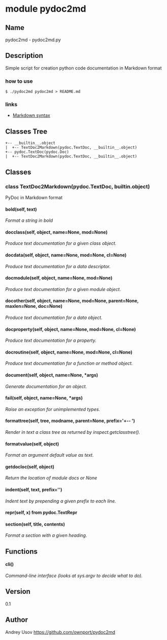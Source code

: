 # module pydoc2md

## Name

pydoc2md - pydoc2md.py

## Description

Simple script for creation python code documentation in Markdown format

### how to use

```shell
$ ./pydoc2md pydoc2md > README.md
```

### links

- [Markdown syntax](http://sourceforge.net/p/pydoc/wiki/markdown_syntax/)

## Classes Tree

```text
+-- __builtin__.object
|  +-- TextDoc2Markdown(pydoc.TextDoc, __builtin__.object)
+-- pydoc.TextDoc(pydoc.Doc)
|  +-- TextDoc2Markdown(pydoc.TextDoc, __builtin__.object)
```

## Classes

### class **TextDoc2Markdown**(pydoc.TextDoc, __builtin__.object)
PyDoc in Markdown format

#### bold(self, text)
*Format a string in bold*


#### docclass(self, object, name=None, mod=None)
*Produce text documentation for a given class object.*


#### docdata(self, object, name=None, mod=None, cl=None)
*Produce text documentation for a data descriptor.*


#### docmodule(self, object, name=None, mod=None)
*Produce text documentation for a given module object.*


#### docother(self, object, name=None, mod=None, parent=None, maxlen=None, doc=None)
*Produce text documentation for a data object.*


#### docproperty(self, object, name=None, mod=None, cl=None)
*Produce text documentation for a property.*


#### docroutine(self, object, name=None, mod=None, cl=None)
*Produce text documentation for a function or method object.*


#### document(self, object, name=None, *args)
*Generate documentation for an object.*


#### fail(self, object, name=None, *args)
*Raise an exception for unimplemented types.*


#### formattree(self, tree, modname, parent=None, prefix='+-- ')
*Render in text a class tree as returned by inspect.getclasstree().*


#### formatvalue(self, object)
*Format an argument default value as text.*


#### getdocloc(self, object)
*Return the location of module docs or None*


#### indent(self, text, prefix='')
*Indent text by prepending a given prefix to each line.*


#### repr(self, x) from pydoc.TextRepr

#### section(self, title, contents)
*Format a section with a given heading.*

## Functions

#### cli()
*Command-line interface (looks at sys.argv to decide what to do).*

## Version

0.1

## Author

Andrey Usov <https://github.com/ownport/pydoc2md>



